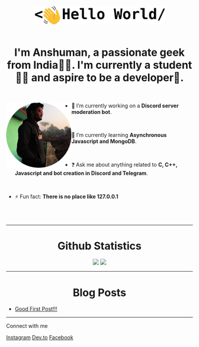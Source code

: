 <div align="center">
<img src="./assets/svg/logoAsset 1.svg" width="70%">
</div>

<br>

<div align="center"> 

# I'm Anshuman, a passionate geek from India👨‍💻. I'm currently a student👨‍🎓 and aspire to be a developer🚀.
 
</div>

<br>

<div>

<img src="./assets/img/profile.jpg" width="35%" align="left">

- 🔭 I’m currently working on a **Discord server moderation bot**. 

<br> 

- 🌱 I’m currently learning **Asynchronous Javascript and MongoDB**. 

<br> 

- ❓ Ask me about anything related to __C, C++, Javascript and bot creation in Discord and Telegram__. 

<br>

- ⚡ Fun fact: __There is no place like 127.0.0.1__ 
</div>

<br>
<br>

----

<div align="center">

# Github Statistics
         
<img src="https://github-readme-stats.vercel.app/api?username=anshumanmahato&count_private=true&show_icons=true&custom_title=Contributions"> 
<img src="https://github-readme-stats.vercel.app/api/top-langs/?username=anshumanmahato&layout=compact&langs_count=6">

</div>

----
<div align="center">

# Blog Posts

<div align="left">
 
<!-- BLOG-POST-LIST:START -->
- [Good First Post!!!](https://dev.to/anshumanmahato/good-first-post-dme)
<!-- BLOG-POST-LIST:END -->

</div>

</div>

----
<div>
         
Connect with me
         
<div  links">
<a  btn-insta" href="https://instagram.com/anshuman_mahato"><i  flaticon-instagram"></i> Instagram</a>
<a  btn-dev" href="https://dev.to/anshumanmahato"><i  flaticon-dev-badge"></i> Dev.to</a>
<a  btn-fb" href="https://www.facebook.com/anshuman.mahato.0935"><i  flaticon-facebook"></i> Facebook<a>
</div>
</div>
